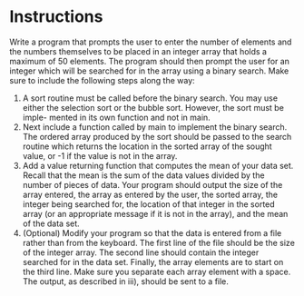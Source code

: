 # Instructions  

Write a program that prompts the user to enter the number of elements and the numbers themselves to be placed in an integer array that holds a maximum of 50 elements. The program should then prompt the user for an integer which will be searched for in the array using a binary search. Make sure to include the following steps along the way:

1. A sort routine must be called before the binary search. You may use either the selection sort or the bubble sort. However, the sort must be imple- mented in its own function and not in main.
2. Next include a function called by main to implement the binary search. The ordered array produced by the sort should be passed to the search routine which returns the location in the sorted array of the sought value, or -1 if the value is not in the array.
3. Add a value returning function that computes the mean of your data set. Recall that the mean is the sum of the data values divided by the number of pieces of data. Your program should output the size of the array entered, the array as entered by the user, the sorted array,   the integer being searched for, the location of that integer in the sorted array (or an appropriate message if it is not in the array), and the mean of the data set.
4. (Optional) Modify your program so that the data is entered from a file rather than from the keyboard. The first line of the file should be the size of the integer array. The second line should contain the integer searched for in the data set. Finally, the array elements are to start on the third line. Make sure you separate each array element with a space. The output, as described in iii), should be sent to a file.

